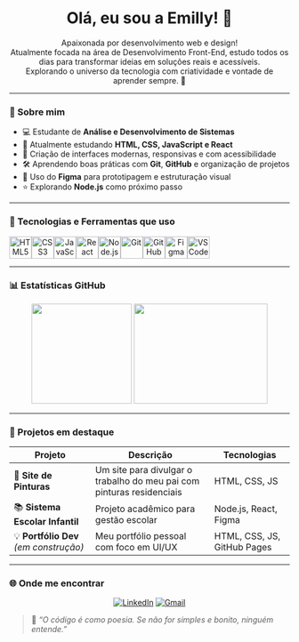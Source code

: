 <h1 align="center">Olá, eu sou a Emilly! 👋</h1>

<p align="center">
  Apaixonada por desenvolvimento web e design! <br>
  Atualmente focada na área de Desenvolvimento Front-End, estudo todos os dias para transformar ideias em soluções reais e acessíveis. <br>
  Explorando o universo da tecnologia com criatividade e vontade de aprender sempre. 🚀
</p>

---

### 📌 Sobre mim

- 💻 Estudante de **Análise e Desenvolvimento de Sistemas**
- 🚀 Atualmente estudando **HTML, CSS, JavaScript e React**
- 🌱 Criação de interfaces modernas, responsivas e com acessibilidade
- 🛠️ Aprendendo boas práticas com **Git**, **GitHub** e organização de projetos
- 🎨 Uso do **Figma** para prototipagem e estruturação visual
- ⭐ Explorando **Node.js** como próximo passo

---

### 🚀 Tecnologias e Ferramentas que uso

<div align="center" style="display: flex; gap: 10; flex-wrap: wrap;">
  
<img src="https://cdn.jsdelivr.net/gh/devicons/devicon/icons/html5/html5-original.svg" height="40" alt="HTML5" />
<img src="https://cdn.jsdelivr.net/gh/devicons/devicon/icons/css3/css3-original.svg" height="40" alt="CSS3" />
<img src="https://cdn.jsdelivr.net/gh/devicons/devicon/icons/javascript/javascript-original.svg" height="40" alt="JavaScript" />
<img src="https://cdn.jsdelivr.net/gh/devicons/devicon/icons/react/react-original.svg" height="40" alt="React" />
<img src="https://cdn.jsdelivr.net/gh/devicons/devicon/icons/nodejs/nodejs-original.svg" height="40" alt="Node.js" />
<img src="https://cdn.jsdelivr.net/gh/devicons/devicon/icons/git/git-original.svg" height="40" alt="Git" />
<img src="https://cdn.jsdelivr.net/gh/devicons/devicon/icons/github/github-original.svg" height="40" alt="GitHub" />
<img src="https://cdn.jsdelivr.net/gh/devicons/devicon/icons/figma/figma-original.svg" height="40" alt="Figma" />
<img src="https://cdn.jsdelivr.net/gh/devicons/devicon/icons/vscode/vscode-original.svg" height="40" alt="VSCode" />

</div>

---

### 📊 Estatísticas GitHub

<div align="center">
  <img height="180em" src="https://github-readme-stats.vercel.app/api?username=leonidas-alt&show_icons=true&theme=tokyonight&title_color=bb9af7&icon_color=bb9af7&text_color=c0caf5&bg_color=1a1b26&locale=pt-br"/>
  <img height="180em" width="240em" src="https://github-readme-stats.vercel.app/api/top-langs/?username=leonidas-alt&layout=compact&theme=tokyonight&title_color=bb9af7&text_color=c0caf5&bg_color=1a1b26&locale=pt-br"/>
</div>

---

### 📁 Projetos em destaque

| Projeto | Descrição | Tecnologias |
|--------|------------|--------------|
| 🎨 **Site de Pinturas** | Um site para divulgar o trabalho do meu pai com pinturas residenciais | HTML, CSS, JS |
| 📚 **Sistema Escolar Infantil** | Projeto acadêmico para gestão escolar | Node.js, React, Figma |
| 💡 **Portfólio Dev** *(em construção)* | Meu portfólio pessoal com foco em UI/UX | HTML, CSS, JS, GitHub Pages |

---

### 🌐 Onde me encontrar

<div align="center">
  
[![LinkedIn](https://img.shields.io/badge/-LinkedIn-0e76a8?style=for-the-badge&logo=linkedin&logoColor=white)](https://www.linkedin.com/in/emilly-santos-a52198281/)
[![Gmail](https://img.shields.io/badge/-Email-D14836?style=for-the-badge&logo=gmail&logoColor=white)](mailto:emysant04@gmail.com)

</div> 


> 💬 *“O código é como poesia. Se não for simples e bonito, ninguém entende.”*

